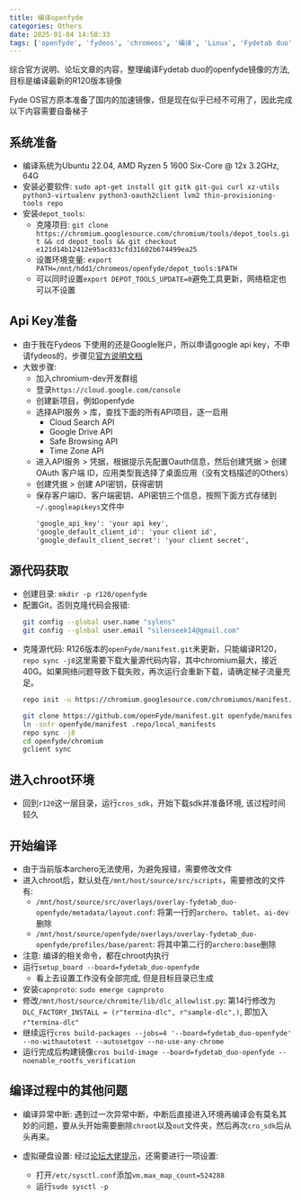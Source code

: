 ```yaml
---
title: 编译openfyde
categories: Others
date: 2025-01-04 14:58:33
tags: ['openfyde', 'fydeos', 'chromeos', '编译', 'Linux', 'Fydetab duo', 'Chromium OS', '开发环境']
---
```



综合官方说明、论坛文章的内容，整理编译Fydetab duo的openfyde镜像的方法, 目标是编译最新的R120版本镜像
<!-- 摘要部分 -->
<!-- more -->

Fyde OS官方原本准备了国内的加速镜像，但是现在似乎已经不可用了，因此完成以下内容需要自备梯子

## 系统准备

- 编译系统为Ubuntu 22.04, AMD Ryzen 5 1600 Six-Core @ 12x 3.2GHz, 64G
- 安装必要软件: `sudo apt-get install git gitk git-gui curl xz-utils python3-virtualenv python3-oauth2client lvm2 thin-provisioning-tools repo`
- 安装`depot_tools`:
    + 克隆项目: `git clone https://chromium.googlesource.com/chromium/tools/depot_tools.git && cd depot_tools && git checkout e121d14b12412e95ac833cfd31602b674499ea25`
    + 设置环境变量: `export PATH=/mnt/hdd1/chromeos/openfyde/depot_tools:$PATH`
    + 可以同时设置`export DEPOT_TOOLS_UPDATE=0`避免工具更新，网络稳定也可以不设置

## Api Key准备
- 由于我在Fydeos 下使用的还是Google账户，所以申请google api key，不申请fydeos的，步骤见[官方说明文档](https://www.chromium.org/developers/how-tos/api-keys/)
- 大致步骤:
    + 加入chromium-dev开发群组
    + 登录`https://cloud.google.com/console`
    + 创建新项目，例如openfyde
    + 选择API服务 > 库，查找下面的所有API项目，逐一启用
        * Cloud Search API
        * Google Drive API
        * Safe Browsing API
        * Time Zone API
    + 进入API服务 > 凭据，根据提示先配置Oauth信息，然后创建凭据 > 创建 OAuth 客户端 ID，应用类型我选择了桌面应用（没有文档描述的Others）
    + 创建凭据 > 创建 API密钥，获得密钥
    + 保存客户端ID、客户端密钥、API密钥三个信息，按照下面方式存储到`~/.googleapikeys`文件中
        ```txt
        'google_api_key': 'your api key',
        'google_default_client_id': 'your client id',
        'google_default_client_secret': 'your client secret',
        ```

## 源代码获取

- 创建目录: `mkdir -p r120/openfyde`
- 配置Git，否则克隆代码会报错:
    ```bash
    git config --global user.name "sylens"
    git config --global user.email "silenseek14@gmail.com"
    ```
- 克隆源代码: R126版本的`openFyde/manifest.git`未更新，只能编译R120，`repo sync -j8`这里需要下载大量源代码内容，其中chromium最大，接近40G。如果网络问题导致下载失败，再次运行会重新下载，请确定梯子流量充足。
    ```bash
    repo init -u https://chromium.googlesource.com/chromiumos/manifest.git --repo-url https://chromium.googlesource.com/external/repo.git -b release-R120-15662.B

    git clone https://github.com/openFyde/manifest.git openfyde/manifest -b r120-dev
    ln -snfr openfyde/manifest .repo/local_manifests
    repo sync -j8
    cd openfyde/chromium
    gclient sync
    ```

## 进入chroot环境

- 回到`r120`这一层目录，运行`cros_sdk`，开始下载sdk并准备环境, 该过程时间较久

## 开始编译

- 由于当前版本archero无法使用，为避免报错，需要修改文件
- 进入chroot后，默认处在`/mnt/host/source/src/scripts`，需要修改的文件有:
    + `/mnt/host/source/src/overlays/overlay-fydetab_duo-openfyde/metadata/layout.conf`: 将第一行的`archero`、`tablet`、`ai-dev`删除
    + `/mnt/host/source/openfyde/overlays/overlay-fydetab_duo-openfyde/profiles/base/parent`: 将其中第二行的`archero:base`删除
- 注意: 编译的相关命令，都在chroot内执行
- 运行`setup_board --board=fydetab_duo-openfyde`
    + 看上去设置工作没有全部完成, 但是目标目录已生成
- 安装`capnproto`: `sudo emerge capnproto`
- 修改`/mnt/host/source/chromite/lib/dlc_allowlist.py`: 第14行修改为`DLC_FACTORY_INSTALL = (r"termina-dlc", r"sample-dlc",)`, 即加入`r"termina-dlc"`
- 继续运行`cros build-packages --jobs=4 '--board=fydetab_duo-openfyde' --no-withautotest --autosetgov --no-use-any-chrome`
- 运行完成后构建镜像`cros build-image --board=fydetab_duo-openfyde --noenable_rootfs_verification`

## 编译过程中的其他问题

- 编译异常中断: 遇到过一次异常中断，中断后直接进入环境再编译会有莫名其妙的问题，要从头开始需要删除`chroot`以及`out`文件夹，然后再次`cro_sdk`后从头再来。

- 虚拟硬盘设置: 经过[论坛大佬提示](https://community.fydeos.com/t/topic/48326/14)，还需要进行一项设置:
    + 打开`/etc/sysctl.conf`添加`vm.max_map_count=524288`
    + 运行`sudo sysctl -p`

